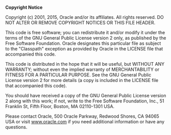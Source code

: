 <!---
  $Id$

  Copyright (c) 2001, 2024, Oracle and/or its affiliates. All rights reserved.
  DO NOT ALTER OR REMOVE COPYRIGHT NOTICES OR THIS FILE HEADER.

  This code is free software; you can redistribute it and/or modify it
  under the terms of the GNU General Public License version 2 only, as
  published by the Free Software Foundation.  Oracle designates this
  particular file as subject to the "Classpath" exception as provided
  by Oracle in the LICENSE file that accompanied this code.

  This code is distributed in the hope that it will be useful, but WITHOUT
  ANY WARRANTY; without even the implied warranty of MERCHANTABILITY or
  FITNESS FOR A PARTICULAR PURPOSE.  See the GNU General Public License
  version 2 for more details (a copy is included in the LICENSE file that
  accompanied this code).

  You should have received a copy of the GNU General Public License version
  2 along with this work; if not, write to the Free Software Foundation,
  Inc., 51 Franklin St, Fifth Floor, Boston, MA 02110-1301 USA.

  Please contact Oracle, 500 Oracle Parkway, Redwood Shores, CA 94065 USA
  or visit www.oracle.com if you need additional information or have any
  questions.
-->

**Copyright Notice**

Copyright (c) 2001, 2015, Oracle and/or its affiliates. All rights reserved. DO NOT ALTER OR REMOVE
COPYRIGHT NOTICES OR THIS FILE HEADER.

This code is free software; you can redistribute it and/or modify it under the terms of the GNU
General Public License version 2 only, as published by the Free Software Foundation. Oracle
designates this particular file as subject to the \"Classpath\" exception as provided by Oracle in
the LICENSE file that accompanied this code.

This code is distributed in the hope that it will be useful, but WITHOUT ANY WARRANTY; without even
the implied warranty of MERCHANTABILITY or FITNESS FOR A PARTICULAR PURPOSE. See the GNU General
Public License version 2 for more details (a copy is included in the LICENSE file that accompanied
this code).

You should have received a copy of the GNU General Public License version 2 along with this work; if
not, write to the Free Software Foundation, Inc., 51 Franklin St, Fifth Floor, Boston, MA 02110-1301
USA.

Please contact Oracle, 500 Oracle Parkway, Redwood Shores, CA 94065 USA or visit www.oracle.com if
you need additional information or have any questions.
